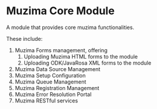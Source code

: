 # Muzima Core Module

A module that provides core muzima functionalities. 

These include:

1. Muzima Forms management, offering
    1. Uploading Muzima HTML forms to the module
    2. Uploading ODK/JavaRosa XML forms to the module
2. Muzima Data Source Management
3. Muzima Setup Configuration
4. Muzima Queue Management
5. Muzima Registration Management
6. Muzima Error Resolution Portal
7. Muzima RESTful services